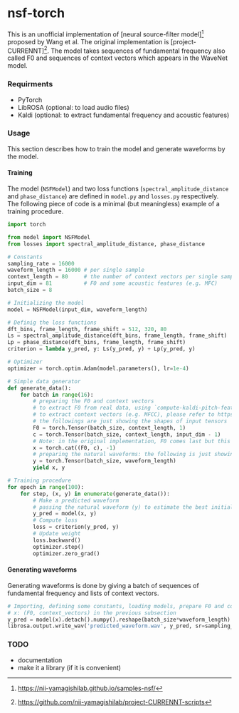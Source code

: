 # nsf-torch

This is an unofficial implementation of [neural source-filter model][^1] proposed by Wang et al.
The original implementation is [project-CURRENNT][^2].
The model takes sequences of fundamental frequency also called F0 and sequences of context vectors which appears in the WaveNet model.

### Requirments

* PyTorch
* LibROSA (optional: to load audio files)
* Kaldi (optional: to extract fundamental frequency and acoustic features)

### Usage

This section describes how to train the model and generate waveforms by the model.

#### Training

The model (`NSFModel`) and two loss functions (`spectral_amplitude_distance` and `phase_distance`) are defined in `model.py` and `losses.py` respectively.
The following piece of code is a minimal (but meaningless) example of a training procedure.

```python
import torch

from model import NSFModel
from losses import spectral_amplitude_distance, phase_distance

# Constants
sampling_rate = 16000
waveform_length = 16000 # per single sample
context_length = 80     # the number of context vectors per single sample
input_dim = 81          # F0 and some acoustic features (e.g. MFC)
batch_size = 8

# Initializing the model
model = NSFModel(input_dim, waveform_length)

# Definig the loss functions
dft_bins, frame_length, frame_shift = 512, 320, 80
Ls = spectral_amplitude_distance(dft_bins, frame_length, frame_shift)
Lp = phase_distance(dft_bins, frame_length, frame_shift)
criterion = lambda y_pred, y: Ls(y_pred, y) + Lp(y_pred, y)

# Optimizer
optimizer = torch.optim.Adam(model.parameters(), lr=1e-4)

# Simple data generator
def generate_data():
    for batch in range(16):
        # preparing the F0 and context vectors
        # to extract F0 from real data, using `compute-kaldi-pitch-feats` might by helpful
        # to extract context vectors (e.g. MFCC), please refer to https://kaldi-asr.org/doc/feat.html
        # the followings are just showing the shapes of input tensors
        F0 = torch.Tensor(batch_size, context_length, 1)
        c = torch.Tensor(batch_size, context_length, input_dim - 1)
        # Note: in the original implementation, F0 comes last but this follows the paper
        x = torch.cat((F0, c), -1)
        # preparing the natural waveforms: the following is just showing the shape
        y = torch.Tensor(batch_size, waveform_length)
        yield x, y

# Training procedure
for epoch in range(100):
    for step, (x, y) in enumerate(generate_data()):
        # Make a predicted waveform
        # passing the natural waveform (y) to estimate the best initial phase
        y_pred = model(x, y)
        # Compute loss
        loss = criterion(y_pred, y)
        # Update weight
        loss.backward()
        optimizer.step()
        optimizer.zero_grad()
```

#### Generating waveforms

Generating waveforms is done by giving a batch of sequences of fundamental frequency and lists of context vectors.

```python
# Importing, defining some constants, loading models, prepare F0 and context vectors...
# x: (F0, context_vectors) in the previous subsection
y_pred = model(x).detach().numpy().reshape(batch_size*waveform_length)
librosa.output.write_wav('predicted_waveform.wav', y_pred, sr=sampling_rate)
```

### TODO

* documentation
* make it a library (if it is convenient)

[^1]: https://nii-yamagishilab.github.io/samples-nsf/
[^2]: https://github.com/nii-yamagishilab/project-CURRENNT-scripts
